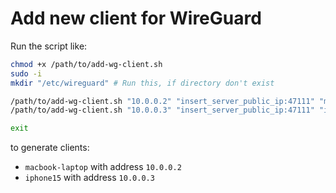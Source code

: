 # Add new client for WireGuard

Run the script like:

```bash
chmod +x /path/to/add-wg-client.sh
sudo -i
mkdir "/etc/wireguard" # Run this, if directory don't exist

/path/to/add-wg-client.sh "10.0.0.2" "insert_server_public_ip:47111" "macbook-laptop"
/path/to/add-wg-client.sh "10.0.0.3" "insert_server_public_ip:47111" "iphone15"

exit
```

to generate clients:

- `macbook-laptop` with address `10.0.0.2`
- `iphone15` with address `10.0.0.3`
